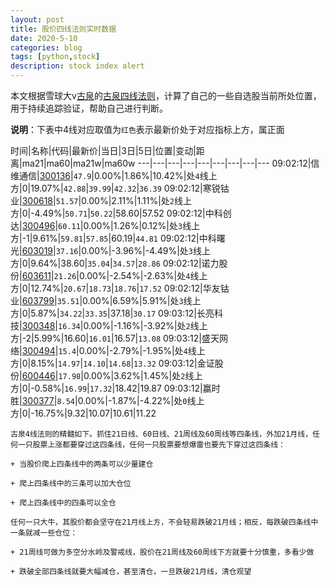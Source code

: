 ```yaml
---
layout: post
title: 股价四线法则实时数据
date: 2020-5-10
categories: blog
tags: [python,stock]
description: stock index alert
---
```



本文根据雪球大v[古泉](https://xueqiu.com/u/7148646888)的[古泉四线法则](https://xueqiu.com/7148646888/130498192)，计算了自己的一些自选股当前所处位置，用于持续追踪验证，帮助自己进行判断。

**说明**：下表中4线对应取值为`红色`表示最新价处于对应指标上方，属正面

时间|名称|代码|最新价|当日|3日|5日|位置|变动|距离|ma21|ma60|ma21w|ma60w
---|---|---|---|---|---|---|---|---
09:02:12|信维通信|[300136](https://xueqiu.com/S/SZ300136)|`47.9`|0.00%|1.86%|10.42%|处`4`线上方|0|19.07%|`42.88`|`39.99`|`42.32`|`36.39`
09:02:12|寒锐钴业|[300618](https://xueqiu.com/S/SZ300618)|`51.57`|0.00%|2.11%|1.11%|处`2`线上方|0|-4.49%|`50.71`|`50.22`|58.60|57.52
09:02:12|中科创达|[300496](https://xueqiu.com/S/SZ300496)|`60.11`|0.00%|1.26%|0.12%|处`3`线上方|-1|9.61%|`59.81`|`57.85`|60.19|`44.81`
09:02:12|中科曙光|[603019](https://xueqiu.com/S/SH603019)|`37.16`|0.00%|-3.96%|-4.49%|处`3`线上方|0|9.64%|38.60|`35.04`|`34.57`|`28.86`
09:02:12|诺力股份|[603611](https://xueqiu.com/S/SH603611)|`21.26`|0.00%|-2.54%|-2.63%|处`4`线上方|0|12.74%|`20.67`|`18.73`|`18.76`|`17.52`
09:02:12|华友钴业|[603799](https://xueqiu.com/S/SH603799)|`35.51`|0.00%|6.59%|5.91%|处`3`线上方|0|5.87%|`34.22`|`33.35`|37.18|`30.17`
09:03:12|长亮科技|[300348](https://xueqiu.com/S/SZ300348)|`16.34`|0.00%|-1.16%|-3.92%|处`2`线上方|-2|5.99%|16.60|`16.01`|16.57|`13.08`
09:03:12|盛天网络|[300494](https://xueqiu.com/S/SZ300494)|`15.4`|0.00%|-2.79%|-1.95%|处`4`线上方|0|8.15%|`14.97`|`14.10`|`14.68`|`13.32`
09:03:12|金证股份|[600446](https://xueqiu.com/S/SH600446)|`17.98`|0.00%|3.62%|1.45%|处`2`线上方|0|-0.58%|`16.99`|`17.32`|18.42|19.87
09:03:12|赢时胜|[300377](https://xueqiu.com/S/SZ300377)|`8.54`|0.00%|-1.87%|-4.22%|处`0`线上方|0|-16.75%|9.32|10.07|10.61|11.22

```
古泉4线法则的精髓如下。抓住21日线、60日线、21周线及60周线等四条线，外加21月线，任何一只股票上涨都要穿过这四条线，任何一只股票要想爆雷也要先下穿过这四条线：

+ 当股价爬上四条线中的两条可以少量建仓

+ 爬上四条线中的三条可以加大仓位

+ 爬上四条线中的四条可以全仓

任何一只大牛，其股价都会坚守在21月线上方，不会轻易跌破21月线；相反，每跌破四条线中一条就减一些仓位：

+ 21周线可做为多空分水岭及警戒线，股价在21周线及60周线下方就要十分慎重，多看少做

+ 跌破全部四条线就要大幅减仓，甚至清仓，一旦跌破21月线，清仓观望
```
